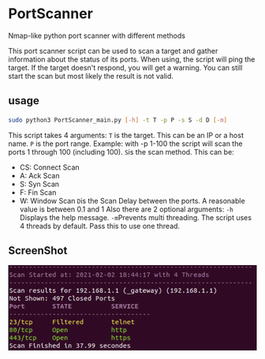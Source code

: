 # PortScanner
Nmap-like python port scanner with different methods

This port scanner script can be used to scan a target and gather information about the status of its ports.
When using, the script will ping the target. If the target doesn't respond, you will get a warning. You can still start the scan but most likely the result is not valid.
## usage
```bash
sudo python3 PortScanner_main.py [-h] -t T -p P -s S -d D [-m]
```
This script takes 4 arguments:
 `T` is the target. This can be an IP or a host name.
 `P` is the port range. Example: with -p 1-100 the script will scan the ports 1 through 100 (including 100).
 `S`is the scan method. This can be:
 - CS: Connect Scan
 - A: Ack Scan
 - S: Syn Scan
 - F: Fin Scan
 - W: Window Scan
`D`is the Scan Delay between the ports. A reasonable value is between 0.1 and 1
Also there are 2 optional arguments:
`-h` Displays the help message.
`-m`Prevents multi threading. The script uses 4 threads by default. Pass this to use one thread.
## ScreenShot
![Screenshot](Screenshot.png)